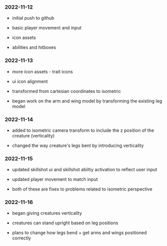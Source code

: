 ### 2022-11-12

* initial push to github

* basic player movement and input

* icon assets

* abilities and hitboxes

### 2022-11-13

* more icon assets - trait icons

* ui icon alignment

* transformed from cartesian coordinates to isometric

* began work on the arm and wing model by transforming the existing leg model

### 2022-11-14

* added to isometric camera transform to include the z position of the creature (verticality)

* changed the way creature's legs bent by introducing verticality

### 2022-11-15

* updated skillshot ui and skillshot abiltiy activation to reflect user input

* updated player movement to match input

* both of these are fixes to problems related to isometric perspective

### 2022-11-16

* began giving creatures verticality

* creatures can stand upright based on leg positions

* plans to change how legs bend + get arms and wings positioned correctly